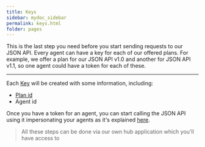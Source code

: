 ```yaml
---
title: Keys
sidebar: mydoc_sidebar
permalink: keys.html
folder: pages
---
```


This is the last step you need before you start sending requests to our JSON API. Every agent can have a key for each of our offered plans. For example, we offer a plan for our JSON API v1.0 and another for JSON API v1.1, so one agent could have a token for each of these.

---

Each [Key](https://hub.airgateway.net/api/static/swagger-ui/#!/Agent_Keys/post_keys) will be created with some information, including:

- [Plan id](https://hub.airgateway.net/api/static/swagger-ui/#!/Plans/get_plans)
- Agent id

Once you have a token for an agent, you can start calling the JSON API using it impersonating your agents as it's explained [here](https://dev-guides.airgateway.net/getting_started/authentication/).

> All these steps can be done via our own hub application which you'll have access to
